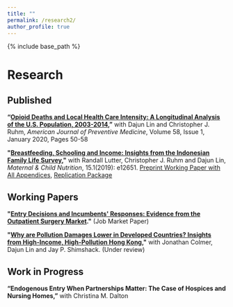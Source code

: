 ```yaml
---
title: ""
permalink: /research2/
author_profile: true
---
```


{% include base_path %}

Research
===

## Published

**“[Opioid Deaths and Local Health Care Intensity: A Longitudinal Analysis of the U.S. Population, 2003-2014](https://www.ajpmonline.org/article/S0749-3797(19)30414-3/fulltext),”**  with Dajun Lin and Christopher J. Ruhm, *American Journal of Preventive Medicine*, Volume 58, Issue 1, January 2020, Pages 50-58

**"[Breastfeeding, Schooling and Income: Insights from the Indonesian Family Life Survey](https://onlinelibrary.wiley.com/doi/full/10.1111/mcn.12651),"**
with Randall Lutter, Christopher J. Ruhm and Dajun Lin, *Maternal & Child Nutrition*, 15.1(2019): e12651. [Preprint Working Paper with All Appendices](https://www.dropbox.com/s/vobvg4k5l4gr7bg/BF_Indonesia_Fin.pdf?dl=0), [Replication Package](https://www.dropbox.com/sh/v8fkgrjwvfdaoxa/AAAwFO3CCGAygl7tEIVpsfVDa?dl=0)

## Working Papers

**"[Entry Decisions and Incumbents' Responses: Evidence from the Outpatient Surgery Market](https://www.dropbox.com/s/ge4diw0075uc119/p_version.pdf?dl=0)."** (Job Market Paper)

**"[Why are Pollution Damages Lower in Developed Countries? Insights from High-Income, High-Pollution Hong Kong](https://www.dropbox.com/s/qey0h9df3cv5324/Hong_Kong_Pollution_Paper.pdf?dl=0),"** with Jonathan Colmer, Dajun Lin and Jay P. Shimshack. (Under review)

## Work in Progress
**“Endogenous Entry When Partnerships Matter: The Case of Hospices and Nursing Homes,”** with Christina M. Dalton





